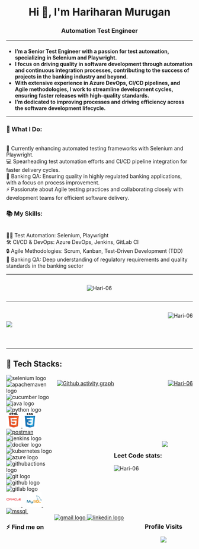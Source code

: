 <h1 align="center">Hi 👋, I'm Hariharan Murugan</h1>
<h3 align="center">Automation Test Engineer</h3>

<hr>
<h4 align="left">
<ul>
<li>I’m a Senior Test Engineer with a passion for test automation, specializing in Selenium and Playwright.</li>
<li>I focus on driving quality in software development through automation and continuous integration processes, contributing to the success of projects in the banking industry and beyond.</li>
<li>With extensive experience in Azure DevOps, CI/CD pipelines, and Agile methodologies, I work to streamline development cycles, ensuring faster releases with high-quality standards.</li>
<li>I’m dedicated to improving processes and driving efficiency across the software development lifecycle.</li>
</ul>
<hr>

### 🚀 What I Do:
<br>🌱 Currently enhancing automated testing frameworks with Selenium and Playwright.
<br>💻 Spearheading test automation efforts and CI/CD pipeline integration for faster delivery cycles.
<br>🏦 Banking QA: Ensuring quality in highly regulated banking applications, with a focus on process improvement.
<br>⚡ Passionate about Agile testing practices and collaborating closely with development teams for efficient software delivery.

### 📚 My Skills:
<br>🧑‍💻 Test Automation: Selenium, Playwright
<br>🛠 CI/CD & DevOps: Azure DevOps, Jenkins, GitLab CI
<br>🔒 Agile Methodologies: Scrum, Kanban, Test-Driven Development (TDD)
<br>🧠 Banking QA: Deep understanding of regulatory requirements and quality standards in the banking sector

</h4><hr>

<div align="center">
  <p style="display: inline-block;" align="center">
<img src="https://nirzak-streak-stats.vercel.app/?user=Hari-06&theme=default&hide_border=true" alt="Hari-06" />
    </p>
</div>

<hr>
<div style="display: flex; justify-content: space-between; align-items: center;">
  <!-- Left div -->
 <div>
    <p style="display: inline-block;">
        <img src ="https://github-contributor-stats.vercel.app/api?username=Hari-06&limit=5&hide_border=true&theme=shadow_green&combine_all_yearly_contributions=true" />
    </p>      
  </div>  

  <!-- Right div -->
  <div>
    <p style="display: inline-block; margin-bottom: 65px;">
      <img src="https://github-readme-stats.vercel.app/api?username=Hari-06&show_icons=true&include_all_commits=true&hide_border=true&count_private=true&cache_seconds=86400&theme=shadow_green" alt="Hari-06" />
    </p>
  </div>
</div>

<hr>

## 🚀 Tech Stacks:
<div style="display: flex; flex-wrap: wrap; justify-content: space-between;">
  <!-- Left Column -->

  <div style="flex: 1; padding-right: 10px;">    
     <img src="https://cdn.simpleicons.org/selenium/43B02A" height="30" alt="selenium logo"  />
      <img src="https://cdn.simpleicons.org/apachemaven/C71A36" height="30" alt="apachemaven logo"  />
      <img src="https://cdn.simpleicons.org/cucumber/23D96C" height="30" alt="cucumber logo"  />
       <img src="https://cdn.jsdelivr.net/gh/devicons/devicon/icons/java/java-original.svg" height="30" alt="java logo" />
      <img src="https://cdn.jsdelivr.net/gh/devicons/devicon/icons/python/python-original.svg" height="30" alt="python logo" />
       <a href="https://www.w3.org/html/" target="_blank" rel="noreferrer"> <img src="https://raw.githubusercontent.com/devicons/devicon/master/icons/html5/html5-original-wordmark.svg" alt="html5" width="40" height="40"/> </a>
      <a href="https://www.w3schools.com/css/" target="_blank" rel="noreferrer"> <img src="https://raw.githubusercontent.com/devicons/devicon/master/icons/css3/css3-original-wordmark.svg" alt="css3" width="40" height="40"/> </a>
       <a href="https://postman.com" target="_blank" rel="noreferrer"> <img src="https://www.vectorlogo.zone/logos/getpostman/getpostman-icon.svg" alt="postman" width="40" height="40"/> </a>
      <img src="https://skillicons.dev/icons?i=jenkins" height="30" alt="jenkins logo" />
      <img src="https://cdn.jsdelivr.net/gh/devicons/devicon/icons/docker/docker-original.svg" height="30" alt="docker logo" />
      <img src="https://cdn.jsdelivr.net/gh/devicons/devicon/icons/kubernetes/kubernetes-plain.svg" height="30" alt="kubernetes logo" />
      <img src="https://cdn.jsdelivr.net/gh/devicons/devicon/icons/azure/azure-original.svg" height="30" alt="azure logo" />
      <img src="https://skillicons.dev/icons?i=githubactions" height="30" alt="githubactions logo" />
      <img src="https://skillicons.dev/icons?i=git" height="30" alt="git logo"  />
      <img src="https://skillicons.dev/icons?i=github" height="30" alt="github logo"  />
      <img src="https://cdn.simpleicons.org/gitlab/FC6D26" height="30" alt="gitlab logo"  />
       <a href="https://www.oracle.com/" target="_blank" rel="noreferrer"> <img src="https://raw.githubusercontent.com/devicons/devicon/master/icons/oracle/oracle-original.svg" alt="oracle" width="40" height="40"/> </a> &nbsp;&nbsp;
      <a href="https://www.mysql.com/" target="_blank" rel="noreferrer"> <img src="https://raw.githubusercontent.com/devicons/devicon/master/icons/mysql/mysql-original-wordmark.svg" alt="mysql" width="40" height="40"/> </a> &nbsp;&nbsp;
      <a href="https://www.microsoft.com/en-us/sql-server" target="_blank" rel="noreferrer"> <img src="https://www.svgrepo.com/show/303229/microsoft-sql-server-logo.svg" alt="mssql" width="40" height="40"/> </a> &nbsp; &nbsp;
    </div> <br>
   
<hr>

[![Github activity graph](https://github-readme-activity-graph.vercel.app/graph?username=Hari-06&bg_color=f2f2f2&color=000000&line=008f1d&point=009e61&area=true&hide_border=true)](https://github.com/ashutosh00710/github-readme-activity-graph)

<hr>
<div style="display: flex; justify-content: space-between; align-items: center;">
  <!-- Left div -->
  <div>
    <p style="display: inline-block; margin-bottom: 65px;"> <h3>Leet Code stats:</h3>
      <img src="https://leetcard.jacoblin.cool/Hari-06?theme=light&font=Trykker" alt="Hari-06" />
    </p>
  </div>
  <!-- Right div -->
  <div>
    <p style="display: inline-block;">
        <img src ="https://github-readme-stats.vercel.app/api/top-langs/?username=Hari-06&theme=shadow_green&hide_border=true&include_all_commits=true&count_private=true&layout=compact" />
    </p>      
  </div>  
</div>
<hr><br>

<p><a href="https://github.com/ryo-ma/github-profile-trophy"><img src="https://github-profile-trophy.vercel.app/?username=Hari-06" alt="Hari-06" /></a></p>

<br><hr>

### ⚡️ Find me on

<div align="left">
  <a href="hariharan.hari6@gmail.com" target="_blank">
    <img src="https://img.shields.io/static/v1?message=Gmail&logo=gmail&label=&color=D14836&logoColor=white&labelColor=&style=for-the-badge" height="35" alt="gmail logo"  />
  </a>
  <a href="https://www.linkedin.com/in/hari1166/" target="_blank">
    <img src="https://img.shields.io/static/v1?message=LinkedIn&logo=linkedin&label=&color=0077B5&logoColor=white&labelColor=&style=for-the-badge" height="35" alt="linkedin logo"  />
  </a>
</div>

<br>
<div align="center"><h3>Profile Visits</h3>
  <img src="https://profile-counter.glitch.me/Hari-06/count.svg?"  />
</div>

###




